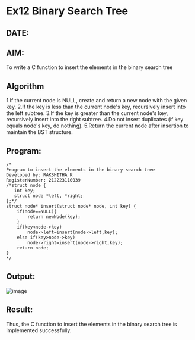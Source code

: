 # Ex12 Binary Search Tree
## DATE:
## AIM:
To write a C function to insert the elements in the binary search tree

## Algorithm
1.If the current node is NULL, create and return a new node with the given key.
2.If the key is less than the current node's key, recursively insert into the left subtree.
3.If the key is greater than the current node's key, recursively insert into the right subtree.
4.Do not insert duplicates (if key equals node's key, do nothing).
5.Return the current node after insertion to maintain the BST structure.   

## Program:
~~~
/*
Program to insert the elements in the binary search tree
Developed by: RAKSHITHA K
RegisterNumber: 212223110039
/*struct node {
   int key;
   struct node *left, *right;
};*/
struct node* insert(struct node* node, int key) {
    if(node==NULL){
        return newNode(key);
    }
    if(key<node->key)
        node->left=insert(node->left,key);
    else if(key>node->key)
        node->right=insert(node->right,key);
    return node;
}
*/
~~~

## Output:
![image](https://github.com/user-attachments/assets/5f7171ca-4ee9-4014-984c-148324dabbc7)

## Result:
Thus, the C function to insert the elements in the binary search tree is implemented successfully.

